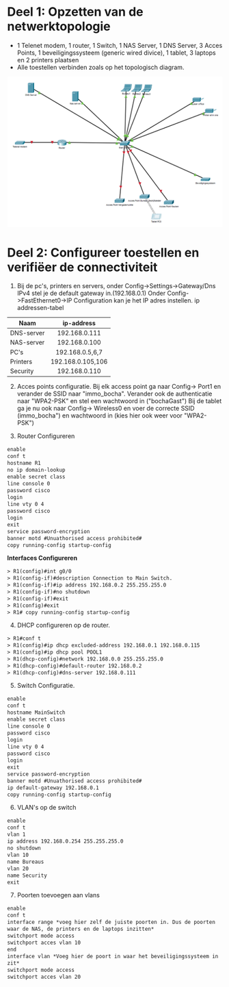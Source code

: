 # Deel 1: Opzetten van de netwerktopologie
* 1 Telenet modem, 1 router, 1 Switch, 1 NAS Server, 1 DNS Server, 3 Acces Points, 1 beveiligingssysteem (generic wired divice), 1 tablet, 3 laptops en 2 printers plaatsen
* Alle toestellen verbinden zoals op het topologisch diagram.
  
 ![Opstelling](Opstelling.png)
# Deel 2: Configureer toestellen en verifiëer de connectiviteit
1. Bij de pc's, printers en servers, onder Config->Settings->Gateway/Dns IPv4 stel je de default gateway in.(192.168.0.1)
     Onder Config->FastEthernet0->IP Configuration kan je het IP adres instellen. 
	ip addressen-tabel
  
  | Naam        | ip-address           | 
| ------------- |:-------------:| 
| DNS-server      | 192.168.0.111     |
| NAS-server | 192.168.0.100 |
| PC's | 192.168.0.5,6,7 |
| Printers | 192.168.0.105,106 | 
| Security | 192.168.0.110 |

2. Acces points configuratie. Bij elk access point ga naar Config-> Port1 en verander de SSID naar "immo_bocha". Verander ook de authenticatie naar "WPA2-PSK" en stel een wachtwoord in ("bochaGast")
	Bij de tablet ga je nu ook naar Config-> Wireless0 en voer de correcte SSID (immo_bocha") en wachtwoord in (kies hier ook weer voor "WPA2-PSK")

3. Router Configureren


```
enable
conf t
hostname R1
no ip domain-lookup
enable secret class
line console 0
password cisco
login
line vty 0 4
password cisco
login
exit
service password-encryption
banner motd #Unuathorised access prohibited#
copy running-config startup-config
```

**Interfaces Configureren**

```
> R1(config)#int g0/0
> R1(config-if)#description Connection to Main Switch.
> R1(config-if)#ip address 192.168.0.2 255.255.255.0
> R1(config-if)#no shutdown
> R1(config-if)#exit
> R1(config)#exit
> R1# copy running-config startup-config
```

4. DHCP configureren op de router. 

```
> R1#conf t
> R1(config)#ip dhcp excluded-address 192.168.0.1 192.168.0.115
> R1(config)#ip dhcp pool POOL1
> R1(dhcp-config)#network 192.168.0.0 255.255.255.0
> R1(dhcp-config)#default-router 192.168.0.2
> R1(dhcp-config)#dns-server 192.168.0.111
```

5. Switch Configuratie.
  
```
enable
conf t
hostname MainSwitch
enable secret class
line console 0
password cisco
login
line vty 0 4
password cisco
login
exit
service password-encryption
banner motd #Unuathorised access prohibited#
ip default-gateway 192.168.0.1
copy running-config startup-config
```

6. VLAN's op de switch

  
```
enable
conf t
vlan 1
ip address 192.168.0.254 255.255.255.0 
no shutdown
vlan 10
name Bureaus
vlan 20
name Security
exit
```

7. Poorten toevoegen aan vlans

```
enable
conf t
interface range *voeg hier zelf de juiste poorten in. Dus de poorten waar de NAS, de printers en de laptops inzitten*
switchport mode access
switchport acces vlan 10
end
interface vlan *Voeg hier de poort in waar het beveiligingssysteem in zit*
switchport mode access
switchport acces vlan 20
```